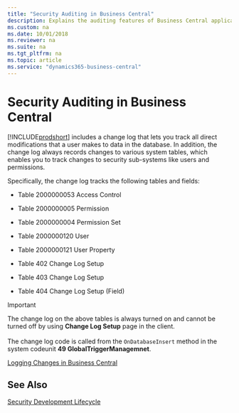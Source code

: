 ```yaml
---
title: "Security Auditing in Business Central"
description: Explains the auditing features of Business Central application.
ms.custom: na
ms.date: 10/01/2018
ms.reviewer: na
ms.suite: na
ms.tgt_pltfrm: na
ms.topic: article
ms.service: "dynamics365-business-central"
---
```


# Security Auditing in Business Central

[!INCLUDE[prodshort](../developer/includes/prodshort.md)] includes a change log that lets you track all direct modifications that a user makes to data in the database. In addition, the change log always records changes to various system tables, which enables you to track changes to security sub-systems like users and permissions.

Specifically, the change log tracks the following tables and fields:
 
- Table 2000000053 Access Control

- Table 2000000005 Permission

- Table 2000000004 Permission Set

- Table 2000000120 User

- Table 2000000121 User Property

- Table 402 Change Log Setup

- Table 403 Change Log Setup

- Table 404 Change Log Setup (Field)

> [!IMPORTANT]  
> The change log on the above tables is always turned on and cannot be turned off by using **Change Log Setup** page in the client. <br /><br />
> The change log code is called from the `OnDatabaseInsert` method in the system codeunit **49 GlobalTriggerManagemnet**. 

[Logging Changes in Business Central](https://docs.microsoft.com/en-us/dynamics365/business-central/across-log-changes)

<!-- change title to auditing data changes -->
## See Also  

[Security Development Lifecycle](https://www.microsoft.com/en-us/sdl)  